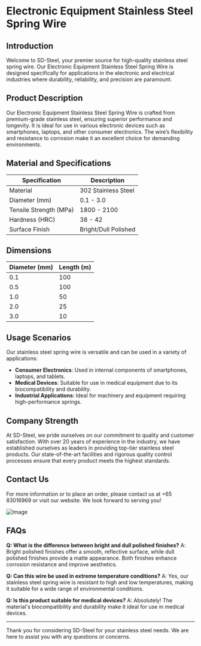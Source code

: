 # Electronic Equipment Stainless Steel Spring Wire

## Introduction
Welcome to SD-Steel, your premier source for high-quality stainless steel spring wire. Our Electronic Equipment Stainless Steel Spring Wire is designed specifically for applications in the electronic and electrical industries where durability, reliability, and precision are paramount.

## Product Description
Our Electronic Equipment Stainless Steel Spring Wire is crafted from premium-grade stainless steel, ensuring superior performance and longevity. It is ideal for use in various electronic devices such as smartphones, laptops, and other consumer electronics. The wire’s flexibility and resistance to corrosion make it an excellent choice for demanding environments.

## Material and Specifications
| Specification | Description |
|---------------|-------------|
| Material      | 302 Stainless Steel |
| Diameter (mm) | 0.1 - 3.0 |
| Tensile Strength (MPa) | 1800 - 2100 |
| Hardness (HRC) | 38 - 42 |
| Surface Finish | Bright/Dull Polished |

## Dimensions
| Diameter (mm) | Length (m) |
|---------------|------------|
| 0.1           | 100        |
| 0.5           | 100        |
| 1.0           | 50         |
| 2.0           | 25         |
| 3.0           | 10         |

## Usage Scenarios
Our stainless steel spring wire is versatile and can be used in a variety of applications:
- **Consumer Electronics**: Used in internal components of smartphones, laptops, and tablets.
- **Medical Devices**: Suitable for use in medical equipment due to its biocompatibility and durability.
- **Industrial Applications**: Ideal for machinery and equipment requiring high-performance springs.

## Company Strength
At SD-Steel, we pride ourselves on our commitment to quality and customer satisfaction. With over 20 years of experience in the industry, we have established ourselves as leaders in providing top-tier stainless steel products. Our state-of-the-art facilities and rigorous quality control processes ensure that every product meets the highest standards.

## Contact Us
For more information or to place an order, please contact us at +65 83016969 or visit our website. We look forward to serving you!

![Image](https://github.com/user-attachments/assets/2567258e-e124-4816-932d-1809bd27ef0b)

## FAQs
**Q: What is the difference between bright and dull polished finishes?**
A: Bright polished finishes offer a smooth, reflective surface, while dull polished finishes provide a matte appearance. Both finishes enhance corrosion resistance and improve aesthetics.

**Q: Can this wire be used in extreme temperature conditions?**
A: Yes, our stainless steel spring wire is resistant to high and low temperatures, making it suitable for a wide range of environmental conditions.

**Q: Is this product suitable for medical devices?**
A: Absolutely! The material's biocompatibility and durability make it ideal for use in medical devices.

---

Thank you for considering SD-Steel for your stainless steel needs. We are here to assist you with any questions or concerns.